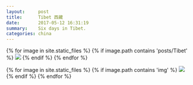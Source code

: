 ```yaml
---
layout:     post
title:      Tibet 西藏
date:       2017-05-12 16:31:19
summary:    Six days in Tibet.
categories: china
---
```


{% for image in site.static_files %}
    {% if image.path contains 'posts/Tibet' %}
        <img src="{{ site.url }}{{ image.path }}" />
    {% endif %}
{% endfor %}

{% for image in site.static_files %}
    {% if image.path contains 'img' %}
        <img src="{{ site.url }}{{ image.path }}" />
    {% endif %}
{% endfor %}
